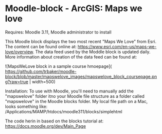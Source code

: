 # Moodle-block - ArcGIS: Maps we love

Requires: Moodle 3.11, Moodle administrator to install

This Moodle block displays the two most recent "Maps We Love" from Esri.  The content can be found online at: https://www.esri.com/en-us/maps-we-love/overview. The data feed used by the Moddle block is updated daily. More information about creation of the data feed can be found at:

![MapsWeLove block in a sample course hmoepage](
https://github.com/trbaker/moodle-block/blob/master/mapswelove_images/mapswelove_block_coursepage.png?raw=true | width=500)

Installation:
To use with Moodle, you'll need to manually add the "mapswelove" folder itno your Moodle file structure as a folder called "mapswelove" in the Moodle blocks folder.  My local file path on a Mac, looks something like:
/Applications/MAMP/htdocs/moodle311/blocks/simplehtml
 
 The code herin in based on the blocks tutorial at:
 https://docs.moodle.org/dev/Main_Page
 
 
